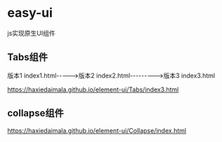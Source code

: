 # easy-ui
js实现原生UI组件

## Tabs组件
版本1 index1.html----->版本2 index2.html--------->版本3 index3.html

https://haxiedaimala.github.io/element-ui/Tabs/index3.html


## collapse组件
https://haxiedaimala.github.io/element-ui/Collapse/index.html
